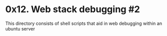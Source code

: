 # 0x12. Web stack debugging #2
This directory consists of shell scripts that aid in web debugging within an ubuntu server
